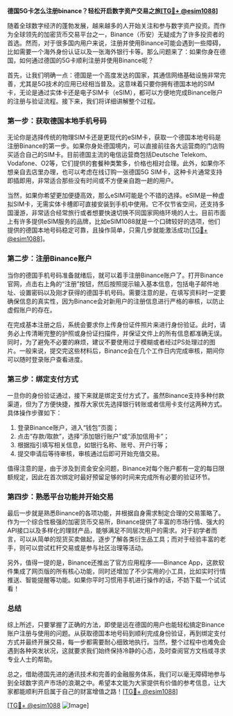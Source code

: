 **德国5G卡怎么注册binance？轻松开启数字资产交易之旅[[TG💪+ @esim1088](https://t.me/s/esim1088)]**

随着全球数字经济的蓬勃发展，越来越多的人开始关注和参与数字资产投资。而作为全球领先的加密货币交易平台之一，Binance（币安）无疑成为了许多投资者的首选。然而，对于很多国内用户来说，注册并使用Binance可能会遇到一些障碍，比如需要一个海外身份认证以及一张海外银行卡等。那么问题来了：如果你身在德国，如何通过德国的5G卡顺利注册并使用Binance呢？

首先，让我们明确一点：德国是一个高度发达的国家，其通信网络基础设施非常完善，尤其是5G技术的应用已经相当普及。这意味着只要你拥有德国本地的SIM卡，无论是通过实体卡还是电子SIM卡（eSIM），都可以方便地完成Binance账户的注册与验证流程。接下来，我们将详细讲解整个过程。

### **第一步：获取德国本地手机号码**
无论你是选择传统的物理SIM卡还是更现代的eSIM卡，获取一个德国本地号码是注册Binance的第一步。如果你身处德国境内，可以直接前往各大运营商的门店购买适合自己的SIM卡。目前德国主流的电信运营商包括Deutsche Telekom、Vodafone、O2等，它们提供的套餐种类繁多，价格也相对合理。此外，如果你不想亲自去店里办理，也可以考虑在线订购一张德国5G SIM卡，这种卡片通常支持即插即用，非常适合那些没有时间或不方便亲自跑一趟的用户。

当然，如果你希望更加便捷高效，那么eSIM可能是个不错的选择。eSIM是一种虚拟SIM卡，无需实体卡槽即可直接安装到手机中使用。它不仅节省空间，还支持多国漫游，非常适合经常旅行或者想要快速切换不同国家网络环境的人士。目前市面上有许多提供eSIM服务的品牌，比如eSIM1088就是一个口碑较好的选项，他们提供的德国本地号码稳定可靠，且操作简单，只需几步就能激活成功[[TG💪+ @esim1088](https://t.me/s/esim1088)]。

### **第二步：注册Binance账户**
当你的德国手机号码准备就绪后，就可以着手注册Binance账户了。打开Binance官网，点击右上角的“注册”按钮，然后按照提示输入基本信息，包括电子邮件地址、设置密码以及刚才获得的德国手机号码。需要注意的是，在填写资料时一定要确保信息的真实性，因为Binance会对新用户的注册信息进行严格的审核，以防止虚假账户的存在。

在完成基本注册之后，系统会要求你上传身份证件照片来进行身份验证。此时，请务必上传清晰完整的护照或身份证扫描件，并保证文件上的所有信息都准确无误。同时，为了避免不必要的麻烦，建议不要使用过于模糊或者经过PS处理过的图片。一般来说，提交完这些材料后，Binance会在几个工作日内完成审核，期间你可以随时登录账户查看进度。

### **第三步：绑定支付方式**
一旦你的身份验证通过，接下来就是绑定支付方式了。虽然Binance支持多种付款渠道，但为了方便快捷，推荐大家优先选择银行转账或者信用卡支付这两种方式。具体操作步骤如下：

1. 登录Binance账户，进入“钱包”页面；
2. 点击“存款/取款”，选择“添加银行账户”或“添加信用卡”；
3. 根据指引填写相关信息，如银行名称、账号、开户行等；
4. 提交申请后等待审核，审核通过后即可开始充值交易。

值得注意的是，由于涉及到资金安全问题，Binance对每个账户都有一定的每日限额规定，因此在首次绑定时最好预留足够的时间来完成所有必要的验证环节。

### **第四步：熟悉平台功能并开始交易**
最后一步就是熟悉Binance的各项功能，并根据自身需求制定合理的交易策略了。作为一个综合性极强的加密货币交易所，Binance提供了丰富的市场行情、强大的API接口以及多样化的理财产品，能够满足不同层次用户的需求。对于初学者而言，可以从简单的现货买卖做起，逐步了解各类衍生品工具；而对于经验丰富的老手，则可以尝试杠杆交易或是参与社区治理等活动。

另外，值得一提的是，Binance还推出了官方应用程序——Binance App，这款软件集成了网页版的所有核心功能，同时还增加了不少实用的小工具，比如实时行情推送、智能提醒等功能。如果你平时习惯用手机进行操作的话，不妨下载一个试试看！

### **总结**
综上所述，只要掌握了正确的方法，即使是远在德国的用户也能轻松搞定Binance账户注册与使用的问题。从获取德国本地号码到顺利完成身份验证，再到绑定支付方式并最终开展交易，每一步都需要耐心细致地执行。当然，整个过程中也难免会遇到各种突发状况，这就要求我们始终保持冷静的心态，及时查阅官方文档或寻求专业人士的帮助。

总之，借助德国先进的通讯技术和完善的金融服务体系，我们可以毫无障碍地参与到全球数字资产市场的浪潮之中。希望本文能为大家提供有价值的参考信息，让大家都能顺利开启属于自己的财富增值之路！[[TG💪+ @esim1088](https://t.me/s/esim1088)]

[[TG💪+ @esim1088](https://t.me/s/esim1088) ![Image](https://i.postimg.cc/4NQfJmqS/Snipaste-2025-05-13-00-14-12.png)]